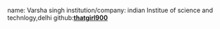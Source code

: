name: Varsha singh
institution/company: indian Institue of science and technlogy,delhi
github:[**thatgirl900**](https://github.com/thatgirl900)
